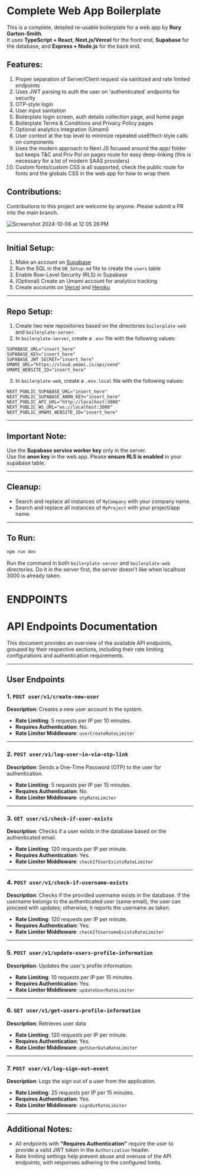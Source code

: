 
# Complete Web App Boilerplate

This is a complete, detailed re-usable boilerplate for a web app by **Rory Garton-Smith**.  
It uses **TypeScript + React**, **Next.js/Vercel** for the front end, **Supabase** for the database, and **Express + Node.js** for the back end.

## Features:
1. Proper separation of Server/Client request via sanitized and rate limited endpoints
2. Uses JWT parsing to auth the user on 'authenticated' endpoints for security
4. OTP-style login
5. User input sanitation
6. Boilerplate login screen, auth details collection page, and home page
7. Boilerplate Terms & Conditions and Privacy Policy pages
8. Optional analytics integration (Umami)
9. User context at the top level to minimize repeated useEffect-style calls on components
10. Uses the modern approach to Next JS focused around the app/ folder but keeps T&C and Priv Pol on pages route for easy deep-linking (this is necessary for a lot of modern SAAS providers)
11. Custom fonts/custom CSS is all supported, check the public route for fonts and the globals CSS in the web app for how to wrap them

## Contributions:

Contributions to this project are welcome by anyone. Please submit a PR into the main branch.


![Screenshot 2024-10-06 at 12 05 26 PM](https://github.com/user-attachments/assets/559439b1-f9c5-42eb-a548-be73020284a4)

---

## Initial Setup:

1. Make an account on [Supabase](https://supabase.com/)
2. Run the SQL in the `DB_Setup.md` file to create the `users` table
3. Enable Row-Level Security (RLS) in Supabase
4. (Optional) Create an Umami account for analytics tracking
5. Create accounts on [Vercel](https://vercel.com/) and [Heroku](https://www.heroku.com/)

---

## Repo Setup:

1. Create two new repositories based on the directories `boilerplate-web` and `boilerplate-server`.
2. In `boilerplate-server`, create a `.env` file with the following values:

```env
SUPABASE_URL="insert_here"
SUPABASE_KEY="insert_here"
SUPABASE_JWT_SECRET="insert_here"
UMAMI_URL="https://cloud.umami.is/api/send"
UMAMI_WEBSITE_ID="insert_here"
```

3. In `boilerplate-web`, create a `.env.local` file with the following values:

```env
NEXT_PUBLIC_SUPABASE_URL="insert_here"
NEXT_PUBLIC_SUPABASE_ANON_KEY="insert_here"
NEXT_PUBLIC_API_URL="http://localhost:3000"
NEXT_PUBLIC_WS_URL="ws://localhost:3000"
NEXT_PUBLIC_UMAMI_WEBSITE_ID="insert_here"
```

---

## Important Note:
Use the **Supabase service worker key** only in the server.  
Use the **anon key** in the web app.
Please **ensure RLS is enabled** in your supabase table.

---

## Cleanup:

- Search and replace all instances of `MyCompany` with your company name.
- Search and replace all instances of `MyProject` with your project/app name.

---

## To Run:

```bash
npm run dev
```

Run the command in both `boilerplate-server` and `boilerplate-web` directories. Do it in the server first, the server doesn't like when localhost 3000 is already taken.


# ENDPOINTS

# API Endpoints Documentation

This document provides an overview of the available API endpoints, grouped by their respective sections, including their rate limiting configurations and authentication requirements.

---

## User Endpoints

### 1. `POST user/v1/create-new-user`

**Description**: Creates a new user account in the system.

- **Rate Limiting**: 5 requests per IP per 10 minutes.
- **Requires Authentication**: No.
- **Rate Limiter Middleware**: `userCreateRateLimiter`

---

### 2. `POST user/v1/log-user-in-via-otp-link`

**Description**: Sends a One-Time Password (OTP) to the user for authentication.

- **Rate Limiting**: 5 requests per IP per 15 minutes.
- **Requires Authentication**: No.
- **Rate Limiter Middleware**: `otpRateLimiter`

---

### 3. `GET user/v1/check-if-user-exists`

**Description**: Checks if a user exists in the database based on the authenticated email.

- **Rate Limiting**: 120 requests per IP per minute.
- **Requires Authentication**: Yes.
- **Rate Limiter Middleware**: `checkIfUserExistsRateLimiter`

---

### 4. `POST user/v1/check-if-username-exists`

**Description**: Checks if the provided username exists in the database. If the username belongs to the authenticated user (same email), the user can proceed with updates; otherwise, it reports the username as taken.

- **Rate Limiting**: 120 requests per IP per minute.
- **Requires Authentication**: Yes.
- **Rate Limiter Middleware**: `checkIfUsernameExistsRateLimiter`

---

### 5. `POST user/v1/update-users-profile-information`

**Description**: Updates the user's profile information.

- **Rate Limiting**: 10 requests per IP per 15 minutes.
- **Requires Authentication**: Yes.
- **Rate Limiter Middleware**: `updateUserRateLimiter`

---

### 6. `GET user/v1/get-users-profile-information`

**Description**: Retrieves user data

- **Rate Limiting**: 120 requests per IP per minute.
- **Requires Authentication**: Yes.
- **Rate Limiter Middleware**: `getUserDataRateLimiter`

---

### 7. `POST user/v1/log-sign-out-event`

**Description**: Logs the sign out of a user from the application.

- **Rate Limiting**: 25 requests per IP per 15 minutes.
- **Requires Authentication**: Yes.
- **Rate Limiter Middleware**: `signOutRateLimiter`

---

## Additional Notes:

- All endpoints with **"Requires Authentication"** require the user to provide a valid JWT token in the `Authorization` header.
- Rate limiting settings help prevent abuse and overuse of the API endpoints, with responses adhering to the configured limits.
